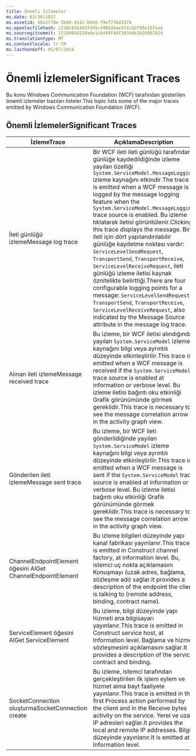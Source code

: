 ```yaml
---
title: Önemli İzlemeler
ms.date: 03/30/2017
ms.assetid: 40a1770e-3b09-4142-b0dd-f9ef73642074
ms.openlocfilehash: c230c65b4d3fd45c4905d4ae5f4cbbf90e10faad
ms.sourcegitcommit: 15109844229ade1c6449f48f3834db1b26907824
ms.translationtype: MT
ms.contentlocale: tr-TR
ms.lasthandoff: 05/07/2018
---
```

# <a name="significant-traces"></a><span data-ttu-id="2d3d0-102">Önemli İzlemeler</span><span class="sxs-lookup"><span data-stu-id="2d3d0-102">Significant Traces</span></span>
<span data-ttu-id="2d3d0-103">Bu konu Windows Communication Foundation (WCF) tarafından gösterilen önemli izlemeler bazıları listeler.</span><span class="sxs-lookup"><span data-stu-id="2d3d0-103">This topic lists some of the major traces emitted by Windows Communication Foundation (WCF).</span></span>  
  
## <a name="significant-traces"></a><span data-ttu-id="2d3d0-104">Önemli İzlemeler</span><span class="sxs-lookup"><span data-stu-id="2d3d0-104">Significant Traces</span></span>  
  
|<span data-ttu-id="2d3d0-105">İzleme</span><span class="sxs-lookup"><span data-stu-id="2d3d0-105">Trace</span></span>|<span data-ttu-id="2d3d0-106">Açıklama</span><span class="sxs-lookup"><span data-stu-id="2d3d0-106">Description</span></span>|  
|-----------|-----------------|  
|<span data-ttu-id="2d3d0-107">İleti günlüğü izleme</span><span class="sxs-lookup"><span data-stu-id="2d3d0-107">Message log trace</span></span>|<span data-ttu-id="2d3d0-108">Bir WCF ileti ileti günlüğü tarafından günlüğe kaydedildiğinde izleme yayılan özelliği `System.ServiceModel.MessageLogging` izleme kaynağını etkindir.</span><span class="sxs-lookup"><span data-stu-id="2d3d0-108">The trace is emitted when a WCF message is logged by the message logging feature when the `System.ServiceModel.MessageLogging` trace source is enabled.</span></span> <span data-ttu-id="2d3d0-109">Bu izleme tıklatarak iletisi görüntülenir.</span><span class="sxs-lookup"><span data-stu-id="2d3d0-109">Clicking this trace displays the message.</span></span> <span data-ttu-id="2d3d0-110">Bir ileti için dört yapılandırılabilir günlüğe kaydetme noktası vardır: `ServiceLevelSendRequest`, `TransportSend`, `TransportReceive`, `ServiceLevelReceiveRequest`, ileti günlüğü izleme iletisi kaynak öznitelikte belirttiği.</span><span class="sxs-lookup"><span data-stu-id="2d3d0-110">There are four configurable logging points for a message: `ServiceLevelSendRequest`, `TransportSend`, `TransportReceive`, `ServiceLevelReceiveRequest`, also indicated by the Message Source attribute in the message log trace.</span></span>|  
|<span data-ttu-id="2d3d0-111">Alınan ileti izleme</span><span class="sxs-lookup"><span data-stu-id="2d3d0-111">Message received trace</span></span>|<span data-ttu-id="2d3d0-112">Bu izleme, bir WCF iletisi alındığında yayılan `System.ServiceModel` izleme kaynağını bilgi veya ayrıntılı düzeyinde etkinleştirilir.</span><span class="sxs-lookup"><span data-stu-id="2d3d0-112">This trace is emitted when a WCF message is received if the `System.ServiceModel` trace source is enabled at information or verbose level.</span></span> <span data-ttu-id="2d3d0-113">Bu izleme iletisi bağıntı oku etkinliği Grafik görünümünde görmek gereklidir.</span><span class="sxs-lookup"><span data-stu-id="2d3d0-113">This trace is necessary to see the message correlation arrow in the activity graph view.</span></span>|  
|<span data-ttu-id="2d3d0-114">Gönderilen ileti izleme</span><span class="sxs-lookup"><span data-stu-id="2d3d0-114">Message sent trace</span></span>|<span data-ttu-id="2d3d0-115">Bu izleme, bir WCF ileti gönderildiğinde yayılan `System.ServiceModel` izleme kaynağını bilgi veya ayrıntılı düzeyinde etkinleştirilir.</span><span class="sxs-lookup"><span data-stu-id="2d3d0-115">This trace is emitted when a WCF message is sent if the `System.ServiceModel` trace source is enabled at information or verbose level.</span></span> <span data-ttu-id="2d3d0-116">Bu izleme iletisi bağıntı oku etkinliği Grafik görünümünde görmek gereklidir.</span><span class="sxs-lookup"><span data-stu-id="2d3d0-116">This trace is necessary to see the message correlation arrow in the activity graph view.</span></span>|  
|<span data-ttu-id="2d3d0-117">ChannelEndpointElement öğesini Al</span><span class="sxs-lookup"><span data-stu-id="2d3d0-117">Get ChannelEndpointElement</span></span>|<span data-ttu-id="2d3d0-118">Bu izleme bilgileri düzeyinde yapı kanal fabrikası yayınlanır.</span><span class="sxs-lookup"><span data-stu-id="2d3d0-118">This trace is emitted in Construct channel factory, at information level.</span></span> <span data-ttu-id="2d3d0-119">Bu, istemci uç nokta açıklamasını Konuşmayı (uzak adres, bağlama, sözleşme adı) sağlar.</span><span class="sxs-lookup"><span data-stu-id="2d3d0-119">It provides a description of the endpoint the client is talking to (remote address, binding, contract name).</span></span>|  
|<span data-ttu-id="2d3d0-120">ServiceElement öğesini Al</span><span class="sxs-lookup"><span data-stu-id="2d3d0-120">Get ServiceElement</span></span>|<span data-ttu-id="2d3d0-121">Bu izleme, bilgi düzeyinde yapı hizmeti ana bilgisayarı yayınlanır.</span><span class="sxs-lookup"><span data-stu-id="2d3d0-121">This trace is emitted in Construct service host, at Information level.</span></span> <span data-ttu-id="2d3d0-122">Bağlama ve hizmet sözleşmesini açıklamasını sağlar.</span><span class="sxs-lookup"><span data-stu-id="2d3d0-122">It provides a description of the service contract and binding.</span></span>|  
|<span data-ttu-id="2d3d0-123">SocketConnection oluşturma</span><span class="sxs-lookup"><span data-stu-id="2d3d0-123">SocketConnection create</span></span>|<span data-ttu-id="2d3d0-124">Bu izleme, istemci tarafından gerçekleştirilen ilk işlem eylem ve hizmet alma bayt faaliyete yayınlanır.</span><span class="sxs-lookup"><span data-stu-id="2d3d0-124">This trace is emitted in the first Process action performed by the client and in the Receive bytes activity on the service.</span></span> <span data-ttu-id="2d3d0-125">Yerel ve uzak IP adresleri sağlar.</span><span class="sxs-lookup"><span data-stu-id="2d3d0-125">It provides the local and remote IP addresses.</span></span> <span data-ttu-id="2d3d0-126">Bilgi düzeyinde yayınlanır.</span><span class="sxs-lookup"><span data-stu-id="2d3d0-126">It is emitted at Information level.</span></span>|
